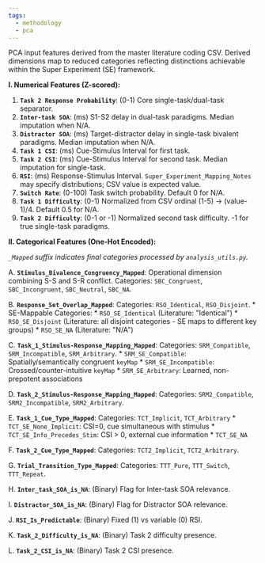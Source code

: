 ```yaml
---
tags:
  - methodology
  - pca
---
```


PCA input features derived from the master literature coding CSV. Derived dimensions map to reduced categories reflecting distinctions achievable within the Super Experiment (SE) framework.

**I. Numerical Features (Z-scored):**

1.  **`Task 2 Response Probability`**: (0-1) Core single-task/dual-task separator.
2.  **`Inter-task SOA`**: (ms) S1-S2 delay in dual-task paradigms. Median imputation when N/A.
3.  **`Distractor SOA`**: (ms) Target-distractor delay in single-task bivalent paradigms. Median imputation when N/A.
4. **`Task 1 CSI`**: (ms) Cue-Stimulus Interval for first task.
5. **`Task 2 CSI`**: (ms) Cue-Stimulus Interval for second task. Median imputation for single-task.
6.  **`RSI`**: (ms) Response-Stimulus Interval. `Super_Experiment_Mapping_Notes` may specify distributions; CSV value is expected value.
7. **`Switch Rate`**: (0-100) Task switch probability. Default 0 for N/A.
8. **`Task 1 Difficulty`**: (0-1) Normalized from CSV ordinal (1-5) -> (value-1)/4. Default 0.5 for N/A.
9.  **`Task 2 Difficulty`**: (0-1 or -1) Normalized second task difficulty. -1 for true single-task paradigms.

**II. Categorical Features (One-Hot Encoded):**

*`_Mapped` suffix indicates final categories processed by `analysis_utils.py`.*

A. **`Stimulus_Bivalence_Congruency_Mapped`**: Operational dimension combining S-S and S-R conflict. Categories: `SBC_Congruent`, `SBC_Incongruent`, `SBC_Neutral`, `SBC_NA`.

B. **`Response_Set_Overlap_Mapped`**: Categories: `RSO_Identical`, `RSO_Disjoint`.
    *   SE-Mappable Categories:
        *  `RSO_SE_Identical` (Literature: "Identical")
        *  `RSO_SE_Disjoint` (Literature: all disjoint categories - SE maps to different key groups)
        *  `RSO_SE_NA` (Literature: "N/A")

C. **`Task_1_Stimulus-Response_Mapping_Mapped`**: Categories: `SRM_Compatible`, `SRM_Incompatible`, `SRM_Arbitrary`.
    *   `SRM_SE_Compatible`: Spatially/semantically congruent `keyMap`
    *   `SRM_SE_Incompatible`: Crossed/counter-intuitive `keyMap`
    *   `SRM_SE_Arbitrary`: Learned, non-prepotent associations

D. **`Task_2_Stimulus-Response_Mapping_Mapped`**: Categories: `SRM2_Compatible`, `SRM2_Incompatible`, `SRM2_Arbitrary`.

E. **`Task_1_Cue_Type_Mapped`**: Categories: `TCT_Implicit`, `TCT_Arbitrary`
    *   `TCT_SE_None_Implicit`: CSI=0, cue simultaneous with stimulus
    *   `TCT_SE_Info_Precedes_Stim`: CSI > 0, external cue information
    *   `TCT_SE_NA`

F. **`Task_2_Cue_Type_Mapped`**: Categories: `TCT2_Implicit`, `TCT2_Arbitrary`.

G. **`Trial_Transition_Type_Mapped`**: Categories: `TTT_Pure`, `TTT_Switch`, `TTT_Repeat`.

H. **`Inter_task_SOA_is_NA`**: (Binary) Flag for Inter-task SOA relevance.

I. **`Distractor_SOA_is_NA`**: (Binary) Flag for Distractor SOA relevance.

J. **`RSI_Is_Predictable`**: (Binary) Fixed (1) vs variable (0) RSI.

K. **`Task_2_Difficulty_is_NA`**: (Binary) Task 2 difficulty presence.

L. **`Task_2_CSI_is_NA`**: (Binary) Task 2 CSI presence.